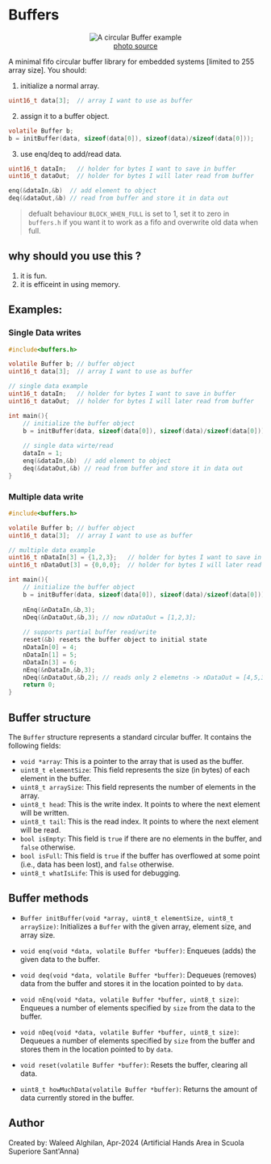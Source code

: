 # Buffers

<p align="center">
  <img src="https://hackaday.com/wp-content/uploads/2015/10/buffer_anim.gif" alt="A circular Buffer example"/>
<br>
  <a href = "https://hackaday.com/2015/10/29/embed-with-elliot-going-round-with-circular-buffers">photo source</a>
</p>

A minimal fifo circular buffer library for embedded systems [limited to 255 array size]. You should:
1) initialize a normal array.
```c
uint16_t data[3];  // array I want to use as buffer
```
2) assign it to a buffer object.
```c
volatile Buffer b;
b = initBuffer(data, sizeof(data[0]), sizeof(data)/sizeof(data[0]));
```
3) use enq/deq to add/read data.
```c
uint16_t dataIn;   // holder for bytes I want to save in buffer
uint16_t dataOut;  // holder for bytes I will later read from buffer

enq(&dataIn,&b)  // add element to object
deq(&dataOut,&b) // read from buffer and store it in data out
```
> defualt behaviour `BLOCK_WHEN_FULL` is set to 1, set it to zero in `buffers.h` if you want it to work as a fifo and overwrite old data when full.
## why should you use this ?
1) it is fun.
2) it is efficeint in using memory.

## Examples:
### Single Data writes
```c
#include<buffers.h>

volatile Buffer b; // buffer object
uint16_t data[3];  // array I want to use as buffer

// single data example
uint16_t dataIn;   // holder for bytes I want to save in buffer
uint16_t dataOut;  // holder for bytes I will later read from buffer

int main(){
	// initialize the buffer object
	b = initBuffer(data, sizeof(data[0]), sizeof(data)/sizeof(data[0]));
    
	// single data wirte/read
	dataIn = 1;
	enq(&dataIn,&b)  // add element to object
	deq(&dataOut,&b) // read from buffer and store it in data out
}
```

### Multiple data write
```c
#include<buffers.h>

volatile Buffer b; // buffer object
uint16_t data[3];  // array I want to use as buffer

// multiple data example
uint16_t nDataIn[3] = {1,2,3};   // holder for bytes I want to save in buffer
uint16_t nDataOut[3] = {0,0,0};  // holder for bytes I will later read from buffer

int main(){
	// initialize the buffer object
	b = initBuffer(data, sizeof(data[0]), sizeof(data)/sizeof(data[0]));
	
	nEnq(&nDataIn,&b,3);
	nDeq(&nDataOut,&b,3); // now nDataOut = [1,2,3];
	
	// supports partial buffer read/write
	reset(&b) resets the buffer object to initial state
	nDataIn[0] = 4;
	nDataIn[1] = 5;
	nDataIn[3] = 6;
	nEnq(&nDataIn,&b,3);
	nDeq(&nDataOut,&b,2); // reads only 2 elemetns -> nDataOut = [4,5,3];
	return 0;	
}
```

## Buffer structure

The `Buffer` structure represents a standard circular buffer. It contains the following fields:

- `void *array`: This is a pointer to the array that is used as the buffer.
- `uint8_t elementSize`: This field represents the size (in bytes) of each element in the buffer.
- `uint8_t arraySize`: This field represents the number of elements in the array.
- `uint8_t head`: This is the write index. It points to where the next element will be written.
- `uint8_t tail`: This is the read index. It points to where the next element will be read.
- `bool isEmpty`: This field is `true` if there are no elements in the buffer, and `false` otherwise.
- `bool isFull`: This field is `true` if the buffer has overflowed at some point (i.e., data has been lost), and `false` otherwise.
- `uint8_t whatIsLife`: This is used for debugging.


## Buffer methods

- `Buffer initBuffer(void *array, uint8_t elementSize, uint8_t arraySize)`: Initializes a `Buffer` with the given array, element size, and array size.

- `void enq(void *data, volatile Buffer *buffer)`: Enqueues (adds) the given data to the buffer.

- `void deq(void *data, volatile Buffer *buffer)`: Dequeues (removes) data from the buffer and stores it in the location pointed to by `data`.

- `void nEnq(void *data, volatile Buffer *buffer, uint8_t size)`: Enqueues a number of elements specified by `size` from the data to the buffer.

- `void nDeq(void *data, volatile Buffer *buffer, uint8_t size)`: Dequeues a number of elements specified by `size` from the buffer and stores them in the location pointed to by `data`.

- `void reset(volatile Buffer *buffer)`: Resets the buffer, clearing all data.

- `uint8_t howMuchData(volatile Buffer *buffer)`: Returns the amount of data currently stored in the buffer.
## Author
Created by: Waleed Alghilan, Apr-2024 (Artificial Hands Area in Scuola Superiore Sant'Anna)
